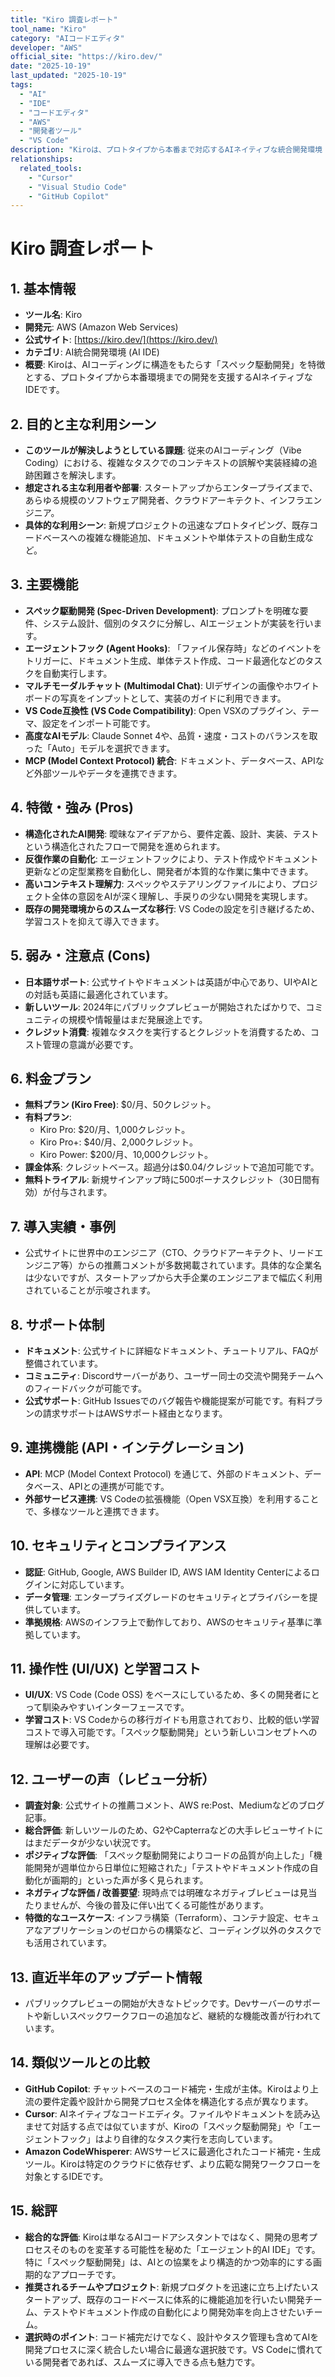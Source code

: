 ```yaml
---
title: "Kiro 調査レポート"
tool_name: "Kiro"
category: "AIコードエディタ"
developer: "AWS"
official_site: "https://kiro.dev/"
date: "2025-10-19"
last_updated: "2025-10-19"
tags:
  - "AI"
  - "IDE"
  - "コードエディタ"
  - "AWS"
  - "開発者ツール"
  - "VS Code"
description: "Kiroは、プロトタイプから本番まで対応するAIネイティブな統合開発環境（IDE）です。"
relationships:
  related_tools:
    - "Cursor"
    - "Visual Studio Code"
    - "GitHub Copilot"
---
```


# **Kiro 調査レポート**

## **1. 基本情報**

*   **ツール名**: Kiro
*   **開発元**: AWS (Amazon Web Services)
*   **公式サイト**: [https://kiro.dev/](https://kiro.dev/)
*   **カテゴリ**: AI統合開発環境 (AI IDE)
*   **概要**: Kiroは、AIコーディングに構造をもたらす「スペック駆動開発」を特徴とする、プロトタイプから本番環境までの開発を支援するAIネイティブなIDEです。

## **2. 目的と主な利用シーン**

*   **このツールが解決しようとしている課題**: 従来のAIコーディング（Vibe Coding）における、複雑なタスクでのコンテキストの誤解や実装経緯の追跡困難さを解決します。
*   **想定される主な利用者や部署**: スタートアップからエンタープライズまで、あらゆる規模のソフトウェア開発者、クラウドアーキテクト、インフラエンジニア。
*   **具体的な利用シーン**: 新規プロジェクトの迅速なプロトタイピング、既存コードベースへの複雑な機能追加、ドキュメントや単体テストの自動生成など。

## **3. 主要機能**

*   **スペック駆動開発 (Spec-Driven Development)**: プロンプトを明確な要件、システム設計、個別のタスクに分解し、AIエージェントが実装を行います。
*   **エージェントフック (Agent Hooks)**: 「ファイル保存時」などのイベントをトリガーに、ドキュメント生成、単体テスト作成、コード最適化などのタスクを自動実行します。
*   **マルチモーダルチャット (Multimodal Chat)**: UIデザインの画像やホワイトボードの写真をインプットとして、実装のガイドに利用できます。
*   **VS Code互換性 (VS Code Compatibility)**: Open VSXのプラグイン、テーマ、設定をインポート可能です。
*   **高度なAIモデル**: Claude Sonnet 4や、品質・速度・コストのバランスを取った「Auto」モデルを選択できます。
*   **MCP (Model Context Protocol) 統合**: ドキュメント、データベース、APIなど外部ツールやデータを連携できます。

## **4. 特徴・強み (Pros)**

*   **構造化されたAI開発**: 曖昧なアイデアから、要件定義、設計、実装、テストという構造化されたフローで開発を進められます。
*   **反復作業の自動化**: エージェントフックにより、テスト作成やドキュメント更新などの定型業務を自動化し、開発者が本質的な作業に集中できます。
*   **高いコンテキスト理解力**: スペックやステアリングファイルにより、プロジェクト全体の意図をAIが深く理解し、手戻りの少ない開発を実現します。
*   **既存の開発環境からのスムーズな移行**: VS Codeの設定を引き継げるため、学習コストを抑えて導入できます。

## **5. 弱み・注意点 (Cons)**

*   **日本語サポート**: 公式サイトやドキュメントは英語が中心であり、UIやAIとの対話も英語に最適化されています。
*   **新しいツール**: 2024年にパブリックプレビューが開始されたばかりで、コミュニティの規模や情報量はまだ発展途上です。
*   **クレジット消費**: 複雑なタスクを実行するとクレジットを消費するため、コスト管理の意識が必要です。

## **6. 料金プラン**

*   **無料プラン (Kiro Free)**: $0/月、50クレジット。
*   **有料プラン**:
    *   Kiro Pro: $20/月、1,000クレジット。
    *   Kiro Pro+: $40/月、2,000クレジット。
    *   Kiro Power: $200/月、10,000クレジット。
*   **課金体系**: クレジットベース。超過分は$0.04/クレジットで追加可能です。
*   **無料トライアル**: 新規サインアップ時に500ボーナスクレジット（30日間有効）が付与されます。

## **7. 導入実績・事例**

*   公式サイトに世界中のエンジニア（CTO、クラウドアーキテクト、リードエンジニア等）からの推薦コメントが多数掲載されています。具体的な企業名は少ないですが、スタートアップから大手企業のエンジニアまで幅広く利用されていることが示唆されます。

## **8. サポート体制**

*   **ドキュメント**: 公式サイトに詳細なドキュメント、チュートリアル、FAQが整備されています。
*   **コミュニティ**: Discordサーバーがあり、ユーザー同士の交流や開発チームへのフィードバックが可能です。
*   **公式サポート**: GitHub Issuesでのバグ報告や機能提案が可能です。有料プランの請求サポートはAWSサポート経由となります。

## **9. 連携機能 (API・インテグレーション)**

*   **API**: MCP (Model Context Protocol) を通じて、外部のドキュメント、データベース、APIとの連携が可能です。
*   **外部サービス連携**: VS Codeの拡張機能（Open VSX互換）を利用することで、多様なツールと連携できます。

## **10. セキュリティとコンプライアンス**

*   **認証**: GitHub, Google, AWS Builder ID, AWS IAM Identity Centerによるログインに対応しています。
*   **データ管理**: エンタープライズグレードのセキュリティとプライバシーを提供しています。
*   **準拠規格**: AWSのインフラ上で動作しており、AWSのセキュリティ基準に準拠しています。

## **11. 操作性 (UI/UX) と学習コスト**

*   **UI/UX**: VS Code (Code OSS) をベースにしているため、多くの開発者にとって馴染みやすいインターフェースです。
*   **学習コスト**: VS Codeからの移行ガイドも用意されており、比較的低い学習コストで導入可能です。「スペック駆動開発」という新しいコンセプトへの理解は必要です。

## **12. ユーザーの声（レビュー分析）**

*   **調査対象**: 公式サイトの推薦コメント、AWS re:Post、Mediumなどのブログ記事。
*   **総合評価**: 新しいツールのため、G2やCapterraなどの大手レビューサイトにはまだデータが少ない状況です。
*   **ポジティブな評価**: 「スペック駆動開発によりコードの品質が向上した」「機能開発が週単位から日単位に短縮された」「テストやドキュメント作成の自動化が画期的」といった声が多く見られます。
*   **ネガティブな評価 / 改善要望**: 現時点では明確なネガティブレビューは見当たりませんが、今後の普及に伴い出てくる可能性があります。
*   **特徴的なユースケース**: インフラ構築（Terraform）、コンテナ設定、セキュアなアプリケーションのゼロからの構築など、コーディング以外のタスクでも活用されています。

## **13. 直近半年のアップデート情報**

*   パブリックプレビューの開始が大きなトピックです。Devサーバーのサポートや新しいスペックワークフローの追加など、継続的な機能改善が行われています。

## **14. 類似ツールとの比較**

*   **GitHub Copilot**: チャットベースのコード補完・生成が主体。Kiroはより上流の要件定義や設計から開発プロセス全体を構造化する点が異なります。
*   **Cursor**: AIネイティブなコードエディタ。ファイルやドキュメントを読み込ませて対話する点では似ていますが、Kiroの「スペック駆動開発」や「エージェントフック」はより自律的なタスク実行を志向しています。
*   **Amazon CodeWhisperer**: AWSサービスに最適化されたコード補完・生成ツール。Kiroは特定のクラウドに依存せず、より広範な開発ワークフローを対象とするIDEです。

## **15. 総評**

*   **総合的な評価**: Kiroは単なるAIコードアシスタントではなく、開発の思考プロセスそのものを変革する可能性を秘めた「エージェント的AI IDE」です。特に「スペック駆動開発」は、AIとの協業をより構造的かつ効率的にする画期的なアプローチです。
*   **推奨されるチームやプロジェクト**: 新規プロダクトを迅速に立ち上げたいスタートアップ、既存のコードベースに体系的に機能追加を行いたい開発チーム、テストやドキュメント作成の自動化により開発効率を向上させたいチーム。
*   **選択時のポイント**: コード補完だけでなく、設計やタスク管理も含めてAIを開発プロセスに深く統合したい場合に最適な選択肢です。VS Codeに慣れている開発者であれば、スムーズに導入できる点も魅力です。
